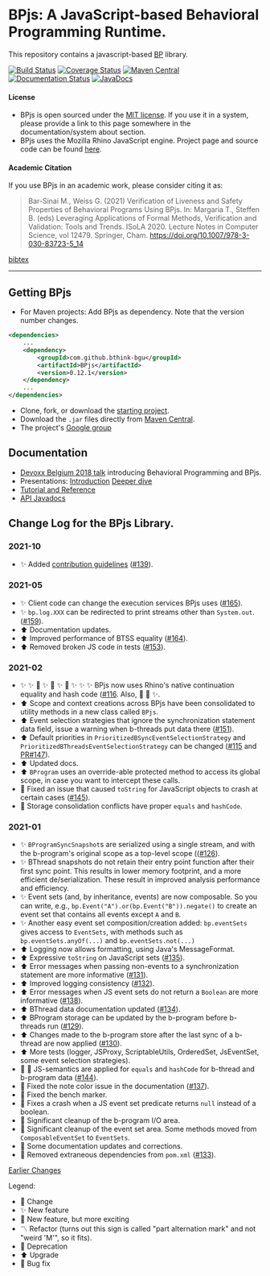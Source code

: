 # BPjs: A JavaScript-based Behavioral Programming Runtime.

This repository contains a javascript-based [BP](http://www.b-prog.org) library.

[![Build Status](https://travis-ci.org/bThink-BGU/BPjs.svg?branch=master)](https://travis-ci.org/bThink-BGU/BPjs)
[![Coverage Status](https://coveralls.io/repos/github/bThink-BGU/BPjs/badge.svg?branch=master)](https://coveralls.io/github/bThink-BGU/BPjs?branch=master)
[![Maven Central](https://maven-badges.herokuapp.com/maven-central/com.github.bthink-bgu/BPjs/badge.png?style-plastic)](https://repo.maven.apache.org/maven2/com/github/bthink-bgu/BPjs/)
[![Documentation Status](http://readthedocs.org/projects/bpjs/badge/?version=master)](http://bpjs.readthedocs.io/en/master/)
[![JavaDocs](https://img.shields.io/badge/javadocs-browse-green.svg)](http://www.javadoc.io/doc/com.github.bthink-bgu/BPjs/)

#### License
* BPjs is open sourced under the [MIT license](http://www.opensource.org/licenses/mit-license.php). If you use it in a system, please provide
a link to this page somewhere in the documentation/system about section.
* BPjs uses the Mozilla Rhino JavaScript engine. Project page and source code can be found [here](https://developer.mozilla.org/en-US/docs/Mozilla/Projects/Rhino).

#### Academic Citation

If you use BPjs in an academic work, please consider citing it as:

> Bar-Sinai M., Weiss G. (2021) Verification of Liveness and Safety Properties of Behavioral Programs Using BPjs. In: Margaria T., Steffen B. (eds) Leveraging Applications of Formal Methods, Verification and Validation: Tools and Trends. ISoLA 2020. Lecture Notes in Computer Science, vol 12479. Springer, Cham. https://doi.org/10.1007/978-3-030-83723-5_14

[bibtex](docs/source/Examples_code/bpjs.bib)

---

## Getting BPjs
* For Maven projects: Add BPjs as dependency. Note that the version number changes.

````xml
<dependencies>
    ...
    <dependency>
        <groupId>com.github.bthink-bgu</groupId>
        <artifactId>BPjs</artifactId>
        <version>0.12.1</version>
    </dependency>
    ...
</dependencies>
````

* Clone, fork, or download the [starting project](https://github.com/bThink-BGU/SampleBPjsProject).
* Download the `.jar` files directly from [Maven Central](https://repo.maven.apache.org/maven2/com/github/bthink-bgu/BPjs/).
* The project's [Google group](https://groups.google.com/forum/#!forum/bpjs)

## Documentation

* [Devoxx Belgium 2018 talk](https://www.youtube.com/watch?v=PW8VdWA0UcA) introducing Behavioral Programming and BPjs.
* Presentations: [Introduction](https://www.slideshare.net/MichaelBarSinai/introducing-bpjs-web)
                 [Deeper dive](https://www.slideshare.net/MichaelBarSinai/deep-dive-into-bpjs)
* [Tutorial and Reference](http://bpjs.readthedocs.io/en/develop/)
* [API Javadocs](http://www.javadoc.io/doc/com.github.bthink-bgu/BPjs/)

## Change Log for the BPjs Library.

### 2021-10
* :sparkles: Added [contribution guidelines](CONTRIBUTING.md) ([#139](https://github.com/bThink-BGU/BPjs/pull/139)).

### 2021-05

* :sparkles: Client code can change the execution services BPjs uses ([#165](https://github.com/bThink-BGU/BPjs/pull/165)).
* :sparkles: `bp.log.XXX` can be redirected to print streams other than `System.out`. ([#159](https://github.com/bThink-BGU/BPjs/pull/159)).
* :arrow_up: Documentation updates.
* :arrow_up: Improved performance of BTSS equality ([#164](https://github.com/bThink-BGU/BPjs/issues/164)).
* :arrow_up: Removed broken JS code in tests ([#153](https://github.com/bThink-BGU/BPjs/issues/153)).


### 2021-02

* :sparkles: :sparkles: :tada: :sparkles: :tada: :sparkles: :rainbow: :sparkles: :sparkles: :sparkles: BPjs now uses Rhino's native continuation equality and hash code ([#116](https://github.com/bThink-BGU/BPjs/issues/116). Also, :tada: :rainbow: :sparkles:.
* :arrow_up: Scope and context creations across BPjs have been consolidated to utility methods in a new class called `BPjs`.
* :arrow_up: Event selection strategies that ignore the synchronization statement data field, issue a warning when b-threads put data there ([#151](https://github.com/bThink-BGU/BPjs/issues/151)).
* :arrow_up: Default priorities in `PrioritizedBSyncEventSelectionStrategy` and `PrioritizedBThreadsEventSelectionStrategy` can be changed ([#115](https://github.com/bThink-BGU/BPjs/issues/115) and [PR#147](https://github.com/bThink-BGU/BPjs/pull/147)).
* :arrow_up: Updated docs.
* :arrow_up: `BProgram` uses an override-able protected method to access its global scope, in case you want to intercept these calls.
* :bug: Fixed an issue that caused `toString` for JavaScript objects to crash at certain cases ([#145](https://github.com/bThink-BGU/BPjs/issues/145)).
* :bug: Storage consolidation conflicts have proper `equals` and `hashCode`.

### 2021-01

* :sparkles: `BProgramSyncSnapshot`s are serialized using a single stream, and with the b-program's original scope as a top-level scope (([#126](https://github.com/bThink-BGU/BPjs/issues/126)).
* :sparkles: BThread snapshots do not retain their entry point function after their first sync point. This results in lower memory footprint, and a more efficient de/serialization. These result in improved analysis performance and efficiency.
* :sparkles: Event sets (and, by inheritance, events) are now composable. So you can write, e.g., `bp.Event("A").or(bp.Event("B")).negate()` to create an event set that contains all events except `A` and `B`.
* :sparkles: Another easy event set composition/creation added: `bp.eventSets` gives access to `EventSets`, with methods such as `bp.eventSets.anyOf(...)` and `bp.eventSets.not(...)`
* :arrow_up: Logging now allows formatting, using Java's MessageFormat.
* :arrow_up: Expressive `toString` on JavaScript sets ([#135](https://github.com/bThink-BGU/BPjs/issues/135)).
* :arrow_up: Error messages when passing non-events to a synchronization statement are more informative ([#131](https://github.com/bThink-BGU/BPjs/issues/131)).
* :arrow_up: Improved logging consistency ([#132](https://github.com/bThink-BGU/BPjs/issues/132)).
* :arrow_up: Error messages when JS event sets do not return a `Boolean` are more informative ([#138](https://github.com/bThink-BGU/BPjs/issues/138)).
* :arrow_up: BThread data documentation updated ([#134](https://github.com/bThink-BGU/BPjs/issues/134)).
* :arrow_up: BProgram storage can be updated by the b-program before b-threads run ([#129](https://github.com/bThink-BGU/BPjs/issues/129)).
* :arrow_up: Changes made to the b-program store after the last sync of a b-thread are now applied ([#130](https://github.com/bThink-BGU/BPjs/issues/130)).
* :arrow_up: More tests (logger, JSProxy, ScriptableUtils, OrderedSet, JsEventSet, some event selection strategies).
* :bug: :tada: JS-semantics are applied for `equals` and `hashCode` for b-thread and b-program data ([#144](https://github.com/bThink-BGU/BPjs/issues/144)).
* :bug: Fixed the note color issue in the documentation ([#137](https://github.com/bThink-BGU/BPjs/issues/137)).
* :bug: Fixed the bench marker.
* :bug: Fixes a crash when a JS event set predicate returns `null` instead of a boolean.
* :put_litter_in_its_place: Significant cleanup of the b-program I/O area.
* :put_litter_in_its_place: Significant cleanup of the event set area. Some methods moved from `ComposableEventSet` to `EventSets`.
* :put_litter_in_its_place: Some documentation updates and corrections.
* :put_litter_in_its_place: Removed extraneous dependencies from `pom.xml` ([#133](https://github.com/bThink-BGU/BPjs/issues/133)).

[Earlier Changes](changelog-2020.md)

Legend:
* :arrows_counterclockwise: Change
* :sparkles: New feature
* :tada: New feature, but more exciting
* :part_alternation_mark: Refactor (turns out this sign is called "part alternation mark" and not "weird 'M'", so it fits).
* :put_litter_in_its_place: Deprecation
* :arrow_up: Upgrade
* :bug: Bug fix
